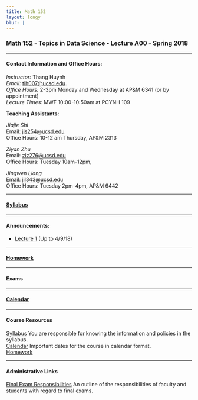 ```yaml
---
title: Math 152
layout: longy
blur: |
---
```

### Math 152 - Topics in Data Science - Lecture A00 - Spring 2018  

---  

#### Contact Information and Office Hours:  

*Instructor:* Thang Huynh  
*Email:* [tlh007@ucsd.edu][email].    
*Office Hours:* 2-3pm Monday and Wednesday at AP&M 6341 (or by appointment)  
*Lecture Times:* 	MWF	10:00-10:50am at PCYNH	109

[email]: mailto:tlh007@ucsd.edu

**Teaching Assistants:**   

*Jiajie Shi*  
Email: [jis254@ucsd.edu][jiajieemail]    
Office Hours: 10-12 am Thursday, AP&M 2313    

[jiajieemail]: mailto:jis254@ucsd.edu

*Ziyan Zhu*   
Email: [ziz276@ucsd.edu][ziyanemail]    
Office Hours: Tuesday 10am-12pm,   

[ziyanemail]: mailto:jis254@ucsd.edu

*Jingwen Liang*   
Email: [jil343@ucsd.edu][jingwenemail]    
Office Hours: Tuesday 2pm-4pm, AP&M 6442    

[jingwenemail]: mailto:jil343@ucsd.edu


--- 

#### [Syllabus][math152Syl]

[math152Syl]:http://thanghuynh.org/teaching/math152syllabus.html


--- 

#### Announcements:   

  - [Lecture 1][math152lec1] (Up to 4/9/18)   
    
[math152lec1]:http://thanghuynh.org/teaching/Math152_Lecture1.pdf

---

#### [Homework][math152HW]

[math152HW]:http://thanghuynh.org/teaching/math152_hw.html
  
---   

#### Exams


---

#### [Calendar][math152Cal]

[math152Cal]:http://thanghuynh.org/teaching/math152_s18_cal.html

---  

#### Course Resources  

[Syllabus][math152Syl] You are responsible for knowing the information and policies in the syllabus.  
[Calendar][math152Cal] Important dates for the course in calendar format.  
[Homework][math152HW]  

[math152Cal]:http://thanghuynh.org/teaching/math152_s18_cal.html
[math152Syl]:http://thanghuynh.org/teaching/math152_syllabus.html
[math152HW]:http://thanghuynh.org/teaching/math152_hw.html

---  

#### Administrative Links  
[Final Exam Responsibilities](http://blink.ucsd.edu/Blink/External/Topics/How_To/0,1260,17998,00.html) An outline of the responsibilities of faculty and students
with regard to final exams.








